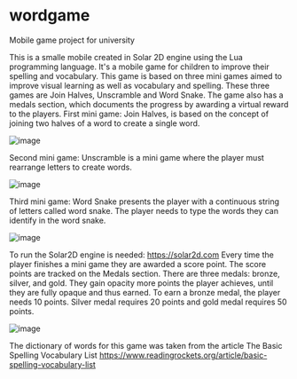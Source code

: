 # wordgame
Mobile game project for university

This is a smalle mobile created in Solar 2D engine using the Lua programming language. It's a mobile game for children to improve their spelling and vocabulary. This game is based on three mini games aimed to improve visual learning as well as vocabulary and spelling. These three games are Join Halves, Unscramble and Word Snake. 
The game also has a medals section, which documents the progress by awarding a virtual reward to the players. 
First mini game: Join Halves, is based on the concept of joining two halves of a word to create a single word. 

![image](https://github.com/Jumblii/wordgame/assets/41615708/a8d54791-6d39-4147-8f5d-5f55f80d2367)

Second mini game: Unscramble is a mini game where the player must rearrange letters to create words.

![image](https://github.com/Jumblii/wordgame/assets/41615708/a10b716a-4a3f-4f65-a471-e95716b6d1dc)

Third mini game: Word Snake presents the player with a continuous string of letters called word snake. The player needs to type the words they can identify in the word snake. 

![image](https://github.com/Jumblii/wordgame/assets/41615708/7072338a-50d7-4d1f-8ff8-e1569a08a2d2)

To run the Solar2D engine is needed: https://solar2d.com
Every time the player finishes a mini game they are awarded a score point. The score points are tracked on the Medals section. There are three medals: bronze, silver, and gold. They gain opacity more points the player achieves, until they are fully opaque and thus earned. To earn a bronze medal, the player needs 10 points. Silver medal requires 20 points and gold medal requires 50 points. 

![image](https://github.com/Jumblii/wordgame/assets/41615708/a306fb81-9f37-43e6-9215-4873ff995f3a)

The dictionary of words for this game was taken from the article The Basic Spelling Vocabulary List https://www.readingrockets.org/article/basic-spelling-vocabulary-list
